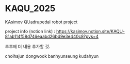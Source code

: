 # KAQU_2025
KAsimov QUadrupedal robot project

project info (notion link) : https://kasimov.notion.site/KAQU-81ab114f58d746eaabd26bd9e3e440c8?pvs=4

추후에 더 내용 추가할 것. 


choihajun
dongwook
banhyunseung
kudahyun
